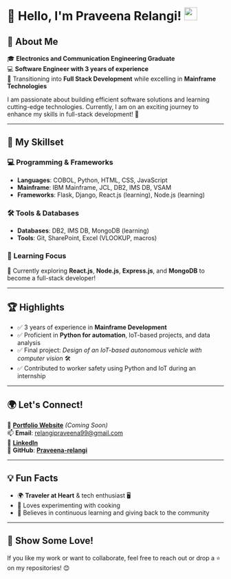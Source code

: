 # 👋 Hello, I'm **Praveena Relangi**! <img src="https://media.giphy.com/media/hvRJCLFzcasrR4ia7z/giphy.gif" width="30px">

## 🌟 About Me
🎓 **Electronics and Communication Engineering Graduate**  
💻 **Software Engineer with 3 years of experience**  
🚀 Transitioning into **Full Stack Development** while excelling in **Mainframe Technologies**  

I am passionate about building efficient software solutions and learning cutting-edge technologies. Currently, I am on an exciting journey to enhance my skills in full-stack development! 🚀

---

## 🔧 My Skillset
### 💻 **Programming & Frameworks**
- **Languages**: COBOL, Python, HTML, CSS, JavaScript  
- **Mainframe**: IBM Mainframe, JCL, DB2, IMS DB, VSAM  
- **Frameworks**: Flask, Django, React.js (learning), Node.js (learning)  

### 🛠️ **Tools & Databases**
- **Databases**: DB2, IMS DB, MongoDB (learning)  
- **Tools**: Git, SharePoint, Excel (VLOOKUP, macros)  

### 🎯 **Learning Focus**
🌱 Currently exploring **React.js**, **Node.js**, **Express.js**, and **MongoDB** to become a full-stack developer!  

---

## 🏆 Highlights
- ✅ 3 years of experience in **Mainframe Development**  
- ✅ Proficient in **Python for automation**, IoT-based projects, and data analysis  
- ✅ Final project: *Design of an IoT-based autonomous vehicle with computer vision* 🛠️  
- ✅ Contributed to worker safety using Python and IoT during an internship  

---

## 🌍 Let's Connect!  
🔗 [**Portfolio Website**](#) *(Coming Soon)*  
📫 **Email**: relangipraveena99@gmail.com  
💼 [**LinkedIn**](https://www.linkedin.com/in/praveena-relangi-085383196/)  
📱 **GitHub**: [**Praveena-relangi**](https://github.com/Praveena-relangi)

---

## 💡 Fun Facts  
- 🌍 **Traveler at Heart** & tech enthusiast 🖥️  
- 🍜 Loves experimenting with cooking  
- 🌈 Believes in continuous learning and giving back to the community  

---

## 🌟 Show Some Love!  
If you like my work or want to collaborate, feel free to reach out or drop a ⭐ on my repositories! 😊  
